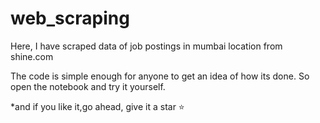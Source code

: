 # web_scraping

Here, I have scraped data of job postings in mumbai location from shine.com

The code is simple enough for anyone to get an idea of how its done. So open the notebook and try it yourself.

*and if you like it,go ahead, give it a star ⭐
